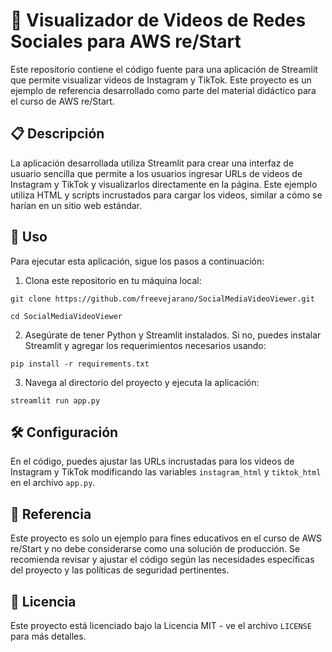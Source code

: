 # 🎥 Visualizador de Videos de Redes Sociales para AWS re/Start

Este repositorio contiene el código fuente para una aplicación de Streamlit que permite visualizar videos de Instagram y TikTok. Este proyecto es un ejemplo de referencia desarrollado como parte del material didáctico para el curso de AWS re/Start.

## 📋 Descripción

La aplicación desarrollada utiliza Streamlit para crear una interfaz de usuario sencilla que permite a los usuarios ingresar URLs de videos de Instagram y TikTok y visualizarlos directamente en la página. Este ejemplo utiliza HTML y scripts incrustados para cargar los videos, similar a cómo se harían en un sitio web estándar.

## 🚀 Uso

Para ejecutar esta aplicación, sigue los pasos a continuación:

1. Clona este repositorio en tu máquina local:

```
git clone https://github.com/freevejarano/SocialMediaVideoViewer.git
```

```
cd SocialMediaVideoViewer
```

2. Asegúrate de tener Python y Streamlit instalados. Si no, puedes instalar Streamlit y agregar los requerimientos necesarios usando:

```
pip install -r requirements.txt
```

3. Navega al directorio del proyecto y ejecuta la aplicación:

```
streamlit run app.py
```

## 🛠️ Configuración

En el código, puedes ajustar las URLs incrustadas para los videos de Instagram y TikTok modificando las variables `instagram_html` y `tiktok_html` en el archivo `app.py`.

## 📖 Referencia

Este proyecto es solo un ejemplo para fines educativos en el curso de AWS re/Start y no debe considerarse como una solución de producción. Se recomienda revisar y ajustar el código según las necesidades específicas del proyecto y las políticas de seguridad pertinentes.

## 📝 Licencia

Este proyecto está licenciado bajo la Licencia MIT - ve el archivo `LICENSE` para más detalles.
